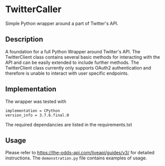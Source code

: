 # TwitterCaller
Simple Python wrapper around a part of Twitter's API.
## Description
A foundation for a full Python Wrapper around Twitter's API. The TwitterClient class contains several basic methods for interacting with the API and can be easily extended to include further methods. The TwitterClient class currently only supports OAuth2 authentication and therefore is unable to interact with user specific endpoints. 
## Implementation
The wrapper was tested with
```
implementation = CPython
version_info = 3.7.6.final.0
```
The required dependancies are listed in the requirements.txt 
## Usage
Please refer to https://the-odds-api.com/liveapi/guides/v3/ for detailed instructions. The ```demonstration.py``` file contains examples of usage. 

